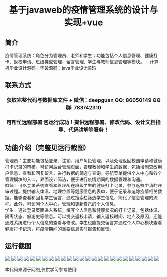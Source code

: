 <p><h1 align="center">基于javaweb的疫情管理系统的设计与实现+vue</h1></p>

## 简介
疫情管理系统：角色分为管理员、老师和学生；功能包括个人信息管理、健康打卡、返校申请、班级类型管理、留言管理、学生与教师信息管理等模块。    --计算机毕业设计源码；毕设源码；java毕业设计源码


## 联系方式
<p><h3 align="center">获取完整代码与数据库文件 + 微信：deepguan QQ: 86050149 QQ群: 783742310</h3></p>
<p><h3 align="center">可帮忙远程部署 包运行成功！提供远程部署、修改代码、设计文档指导、代码讲解等服务！</h3></p>

## 功能介绍（完整见运行截图）
管理员：主要功能包括登录、注销、用户角色管理，以及处理返回校园申请和健康打卡记录的审核。可访问后台管理页面，管理教师和学生的数据，包括增删查改用户信息，查看和回复留言，进行数据的筛选与查询。导航菜单提供个人中心和各个管理模块的入口，界面设计简洁，便于进行疫情期间的数据管理和沟通。  
教师：可以登录系统查看和管理所在班级学生的健康打卡记录，参与返校申请的评审过程。提供输入体温、地理位置等健康信息的表单，便于记录和追踪疫情相关数据。能够查看和回复学生留言，通过搜索栏筛选学生信息，简化了信息管理的流程。此外，可访问个人中心，管理和更新自己的个人信息。  
学生：通过登录页面进入系统，填写个人信息和健康状况的打卡记录，包括体温、隔离状态、旅游史等信息。可以提交返校申请，输入返校时间、地点及原因，还能通过系统进行个人信息的查看与修改。学生也能提交留言并通过个人中心模块查看健康打卡记录，将疫情期间的重要信息实时报告和反馈。


## 运行截图
![](https://bs-1329754181.cos.ap-shanghai.myqcloud.com/ssm/EpidemicManagementSystem/img/001.jpg)
![](https://bs-1329754181.cos.ap-shanghai.myqcloud.com/ssm/EpidemicManagementSystem/img/002.jpg)
![](https://bs-1329754181.cos.ap-shanghai.myqcloud.com/ssm/EpidemicManagementSystem/img/003.jpg)
![](https://bs-1329754181.cos.ap-shanghai.myqcloud.com/ssm/EpidemicManagementSystem/img/004.jpg)
![](https://bs-1329754181.cos.ap-shanghai.myqcloud.com/ssm/EpidemicManagementSystem/img/005.jpg)
![](https://bs-1329754181.cos.ap-shanghai.myqcloud.com/ssm/EpidemicManagementSystem/img/006.jpg)
![](https://bs-1329754181.cos.ap-shanghai.myqcloud.com/ssm/EpidemicManagementSystem/img/007.jpg)
![](https://bs-1329754181.cos.ap-shanghai.myqcloud.com/ssm/EpidemicManagementSystem/img/008.jpg)
![](https://bs-1329754181.cos.ap-shanghai.myqcloud.com/ssm/EpidemicManagementSystem/img/009.jpg)
![](https://bs-1329754181.cos.ap-shanghai.myqcloud.com/ssm/EpidemicManagementSystem/img/010.jpg)
![](https://bs-1329754181.cos.ap-shanghai.myqcloud.com/ssm/EpidemicManagementSystem/img/011.jpg)
![](https://bs-1329754181.cos.ap-shanghai.myqcloud.com/ssm/EpidemicManagementSystem/img/012.jpg)
![](https://bs-1329754181.cos.ap-shanghai.myqcloud.com/ssm/EpidemicManagementSystem/img/013.jpg)
![](https://bs-1329754181.cos.ap-shanghai.myqcloud.com/ssm/EpidemicManagementSystem/img/014.jpg)
![](https://bs-1329754181.cos.ap-shanghai.myqcloud.com/ssm/EpidemicManagementSystem/img/015.jpg)
![](https://bs-1329754181.cos.ap-shanghai.myqcloud.com/ssm/EpidemicManagementSystem/img/016.jpg)
![](https://bs-1329754181.cos.ap-shanghai.myqcloud.com/ssm/EpidemicManagementSystem/img/017.jpg)
![](https://bs-1329754181.cos.ap-shanghai.myqcloud.com/ssm/EpidemicManagementSystem/img/018.jpg)
![](https://bs-1329754181.cos.ap-shanghai.myqcloud.com/ssm/EpidemicManagementSystem/img/019.jpg)
![](https://bs-1329754181.cos.ap-shanghai.myqcloud.com/ssm/EpidemicManagementSystem/img/020.jpg)
![](https://bs-1329754181.cos.ap-shanghai.myqcloud.com/ssm/EpidemicManagementSystem/img/021.jpg)
![](https://bs-1329754181.cos.ap-shanghai.myqcloud.com/ssm/EpidemicManagementSystem/img/022.jpg)
![](https://bs-1329754181.cos.ap-shanghai.myqcloud.com/ssm/EpidemicManagementSystem/img/023.jpg)
![](https://bs-1329754181.cos.ap-shanghai.myqcloud.com/ssm/EpidemicManagementSystem/img/024.jpg)
![](https://bs-1329754181.cos.ap-shanghai.myqcloud.com/ssm/EpidemicManagementSystem/img/025.jpg)

<p>本代码来源于网络,仅供学习参考使用!</p>
